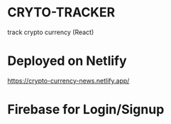 # CRYTO-TRACKER
track crypto currency (React)

# Deployed on Netlify
https://crypto-currency-news.netlify.app/

# Firebase for Login/Signup
